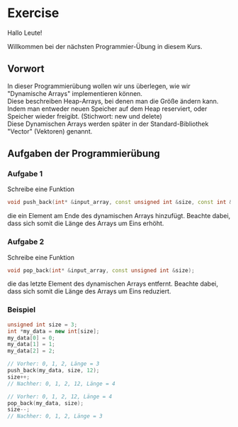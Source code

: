# Exercise

Hallo Leute!

Willkommen bei der nächsten Programmier-Übung in diesem Kurs.

## Vorwort

In dieser Programmierübung wollen wir uns überlegen, wie wir "Dynamische Arrays" implementieren können.  
Diese beschreiben Heap-Arrays, bei denen man die Größe ändern kann.  
Indem man entweder neuen Speicher auf dem Heap reserviert, oder Speicher wieder freigibt. (Stichwort: new und delete)  
Diese Dynamischen Arrays werden später in der Standard-Bibliothek "Vector" (Vektoren) genannt.

## Aufgaben der Programmierübung

### Aufgabe 1

Schreibe eine Funktion

```cpp
void push_back(int* &input_array, const unsigned int &size, const int &value);
```

die ein Element am Ende des dynamischen Arrays hinzufügt. Beachte dabei, dass sich somit die Länge des Arrays um Eins erhöht.

### Aufgabe 2

Schreibe eine Funktion

```cpp
void pop_back(int* &input_array, const unsigned int &size);
```

die das letzte Element des dynamischen Arrays entfernt. Beachte dabei, dass sich somit die Länge des Arrays um Eins reduziert.

### Beispiel

```cpp
unsigned int size = 3;
int *my_data = new int[size];
my_data[0] = 0;
my_data[1] = 1;
my_data[2] = 2; 

// Vorher: 0, 1, 2, Länge = 3
push_back(my_data, size, 12);
size++;
// Nachher: 0, 1, 2, 12, Länge = 4

// Vorher: 0, 1, 2, 12, Länge = 4
pop_back(my_data, size);
size--;
// Nachher: 0, 1, 2, Länge = 3
```
